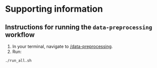 # Supporting information

## Instructions for running the `data-preprocessing` workflow

1. In your terminal, navigate to [/data-preprocessing](/data-preprocessing/).
2. Run:
```bash
./run_all.sh
```